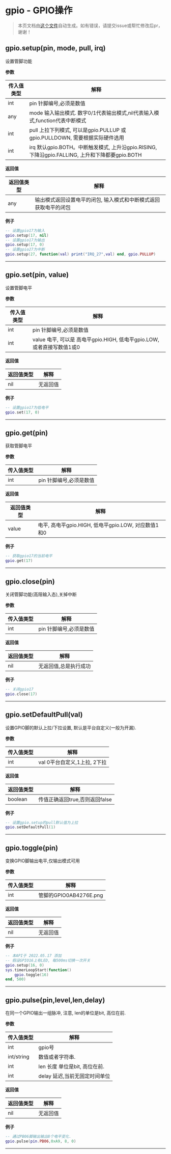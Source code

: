 # gpio - GPIO操作

> 本页文档由[这个文件](https://gitee.com/openLuat/LuatOS/tree/master/luat/modules/luat_lib_gpio.c)自动生成。如有错误，请提交issue或帮忙修改后pr，谢谢！

## gpio.setup(pin, mode, pull, irq)

设置管脚功能

**参数**

|传入值类型|解释|
|-|-|
|int|pin 针脚编号,必须是数值|
|any|mode 输入输出模式. 数字0/1代表输出模式,nil代表输入模式,function代表中断模式|
|int|pull 上拉下列模式, 可以是gpio.PULLUP 或 gpio.PULLDOWN, 需要根据实际硬件选用|
|int|irq 默认gpio.BOTH。中断触发模式, 上升沿gpio.RISING, 下降沿gpio.FALLING, 上升和下降都要gpio.BOTH|

**返回值**

|返回值类型|解释|
|-|-|
|any|输出模式返回设置电平的闭包, 输入模式和中断模式返回获取电平的闭包|

**例子**

```lua
-- 设置gpio17为输入
gpio.setup(17, nil)
-- 设置gpio17为输出
gpio.setup(17, 0)
-- 设置gpio27为中断
gpio.setup(27, function(val) print("IRQ_27",val) end, gpio.PULLUP)

```

---

## gpio.set(pin, value)

设置管脚电平

**参数**

|传入值类型|解释|
|-|-|
|int|pin 针脚编号,必须是数值|
|int|value 电平, 可以是 高电平gpio.HIGH, 低电平gpio.LOW, 或者直接写数值1或0|

**返回值**

|返回值类型|解释|
|-|-|
|nil|无返回值|

**例子**

```lua
-- 设置gpio17为低电平
gpio.set(17, 0)

```

---

## gpio.get(pin)

获取管脚电平

**参数**

|传入值类型|解释|
|-|-|
|int|pin 针脚编号,必须是数值|

**返回值**

|返回值类型|解释|
|-|-|
|value|电平, 高电平gpio.HIGH, 低电平gpio.LOW, 对应数值1和0|

**例子**

```lua
-- 获取gpio17的当前电平
gpio.get(17)

```

---

## gpio.close(pin)

关闭管脚功能(高阻输入态),关掉中断

**参数**

|传入值类型|解释|
|-|-|
|int|pin 针脚编号,必须是数值|

**返回值**

|返回值类型|解释|
|-|-|
|nil|无返回值,总是执行成功|

**例子**

```lua
-- 关闭gpio17
gpio.close(17)

```

---

## gpio.setDefaultPull(val)

设置GPIO脚的默认上拉/下拉设置, 默认是平台自定义(一般为开漏).

**参数**

|传入值类型|解释|
|-|-|
|int|val 0平台自定义,1上拉, 2下拉|

**返回值**

|返回值类型|解释|
|-|-|
|boolean|传值正确返回true,否则返回false|

**例子**

```lua
-- 设置gpio.setup的pull默认值为上拉
gpio.setDefaultPull(1)

```

---

## gpio.toggle(pin)

变换GPIO脚输出电平,仅输出模式可用

**参数**

|传入值类型|解释|
|-|-|
|int|管脚的GPIO0AB4276E.png|

**返回值**

|返回值类型|解释|
|-|-|
|nil|无返回值|

**例子**

```lua
-- 本API于 2022.05.17 添加
-- 假设GPIO16上有LED, 每500ms切换一次开关
gpio.setup(16, 0)
sys.timerLoopStart(function()
    gpio.toggle(16)
end, 500)

```

---

## gpio.pulse(pin,level,len,delay)

在同一个GPIO输出一组脉冲, 注意, len的单位是bit, 高位在前.

**参数**

|传入值类型|解释|
|-|-|
|int|gpio号|
|int/string|数值或者字符串. |
|int|len 长度 单位是bit, 高位在前.|
|int|delay 延迟,当前无固定时间单位|

**返回值**

|返回值类型|解释|
|-|-|
|nil|无返回值|

**例子**

```lua
-- 通过PB06脚输出输出8个电平变化.
gpio.pulse(pin.PB06,0xA9, 8, 0)

```

---

